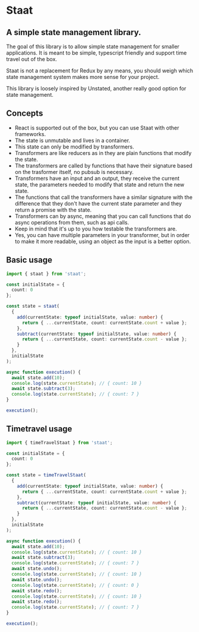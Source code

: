 # Staat

## A simple state management library.

The goal of this library is to allow simple state management for smaller applications. It is meant to be simple, typescript friendly and support time travel out of the box.

Staat is not a replacement for Redux by any means, you should weigh which state management system makes more sense for your project.

This library is loosely inspired by Unstated, another really good option for state management.

## Concepts

- React is supported out of the box, but you can use Staat with other frameworks.
- The state is unmutable and lives in a container.
- This state can only be modified by transformers.
- Transformers are like reducers as in they are plain functions that modify the state.
- The transformers are called by functions that have their signature based on the trasformer itself, no pubsub is necessary.
- Transformers have an input and an output, they receive the current state, the parameters needed to modify that state and return the new state.
- The functions that call the transformers have a similar signature with the difference that they don't have the current state parameter and they return a promise with the state.
- Transformers can by async, meaning that you can call functions that do async operations from them, such as api calls.
- Keep in mind that it's up to you how testable the transformers are.
- Yes, you can have multiple parameters in your transformer, but in order to make it more readable, using an object as the input is a better option.

## Basic usage

```ts
import { staat } from 'staat';

const initialState = {
  count: 0
};

const state = staat(
  {
    add(currentState: typeof initialState, value: number) {
      return { ...currentState, count: currentState.count + value };
    },
    subtract(currentState: typeof initialState, value: number) {
      return { ...currentState, count: currentState.count - value };
    }
  },
  initialState
);

async function execution() {
  await state.add(10);
  console.log(state.currentState); // { count: 10 }
  await state.subtract(3);
  console.log(state.currentState); // { count: 7 }
}

execution();
```

## Timetravel usage

```ts
import { timeTravelStaat } from 'staat';

const initialState = {
  count: 0
};

const state = timeTravelStaat(
  {
    add(currentState: typeof initialState, value: number) {
      return { ...currentState, count: currentState.count + value };
    },
    subtract(currentState: typeof initialState, value: number) {
      return { ...currentState, count: currentState.count - value };
    }
  },
  initialState
);

async function execution() {
  await state.add(10);
  console.log(state.currentState); // { count: 10 }
  await state.subtract(3);
  console.log(state.currentState); // { count: 7 }
  await state.undo();
  console.log(state.currentState); // { count: 10 }
  await state.undo();
  console.log(state.currentState); // { count: 0 }
  await state.redo();
  console.log(state.currentState); // { count: 10 }
  await state.redo();
  console.log(state.currentState); // { count: 7 }
}

execution();
```
